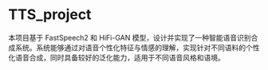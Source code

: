 # TTS_project
本项目基于 FastSpeech2 和 HiFi-GAN 模型，设计并实现了一种智能语音识别合成系统。系统能够通过对语音个性化特征与情感的理解，实现针对不同语料的个性化语音合成，同时具备较好的泛化能力，适用于不同语音风格和语境。
